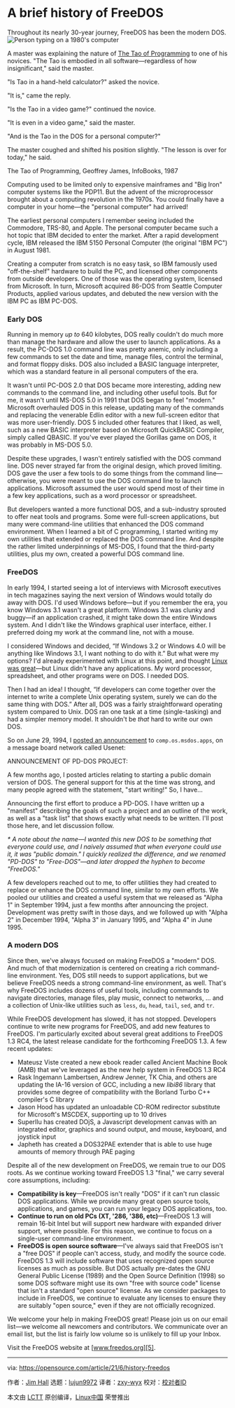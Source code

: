 [#]: subject: (A brief history of FreeDOS)
[#]: via: (https://opensource.com/article/21/6/history-freedos)
[#]: author: (Jim Hall https://opensource.com/users/jim-hall)
[#]: collector: (lujun9972)
[#]: translator: (zxy-wyx)
[#]: reviewer: ( )
[#]: publisher: ( )
[#]: url: ( )

A brief history of FreeDOS
======
Throughout its nearly 30-year journey, FreeDOS has been the modern DOS.
![Person typing on a 1980's computer][1]

A master was explaining the nature of [The Tao of Programming][2] to one of his novices. "The Tao is embodied in all software—regardless of how insignificant," said the master.

"Is Tao in a hand-held calculator?" asked the novice.

"It is," came the reply.

"Is the Tao in a video game?" continued the novice.

"It is even in a video game," said the master.

"And is the Tao in the DOS for a personal computer?"

The master coughed and shifted his position slightly. "The lesson is over for today," he said.

The Tao of Programming, Geoffrey James, InfoBooks, 1987

Computing used to be limited only to expensive mainframes and "Big Iron" computer systems like the PDP11. But the advent of the microprocessor brought about a computing revolution in the 1970s. You could finally have a computer in your home—the "personal computer" had arrived!

The earliest personal computers I remember seeing included the Commodore, TRS-80, and Apple. The personal computer became such a hot topic that IBM decided to enter the market. After a rapid development cycle, IBM released the IBM 5150 Personal Computer (the original "IBM PC") in August 1981.

Creating a computer from scratch is no easy task, so IBM famously used "off-the-shelf" hardware to build the PC, and licensed other components from outside developers. One of those was the operating system, licensed from Microsoft. In turn, Microsoft acquired 86-DOS from Seattle Computer Products, applied various updates, and debuted the new version with the IBM PC as IBM PC-DOS.

### Early DOS

Running in memory _up to_ 640 kilobytes, DOS really couldn't do much more than manage the hardware and allow the user to launch applications. As a result, the PC-DOS 1.0 command line was pretty anemic, only including a few commands to set the date and time, manage files, control the terminal, and format floppy disks. DOS also included a BASIC language interpreter, which was a standard feature in all personal computers of the era.

It wasn't until PC-DOS 2.0 that DOS became more interesting, adding new commands to the command line, and including other useful tools. But for me, it wasn't until MS-DOS 5.0 in 1991 that DOS began to feel "modern." Microsoft overhauled DOS in this release, updating many of the commands and replacing the venerable Edlin editor with a new full-screen editor that was more user-friendly. DOS 5 included other features that I liked, as well, such as a new BASIC interpreter based on Microsoft QuickBASIC Compiler, simply called QBASIC. If you've ever played the Gorillas game on DOS, it was probably in MS-DOS 5.0.

Despite these upgrades, I wasn't entirely satisfied with the DOS command line. DOS never strayed far from the original design, which proved limiting. DOS gave the user a few tools to do some things from the command line—otherwise, you were meant to use the DOS command line to launch applications. Microsoft assumed the user would spend most of their time in a few key applications, such as a word processor or spreadsheet.

But developers wanted a more functional DOS, and a sub-industry sprouted to offer neat tools and programs. Some were full-screen applications, but many were command-line utilities that enhanced the DOS command environment. When I learned a bit of C programming, I started writing my own utilities that extended or replaced the DOS command line. And despite the rather limited underpinnings of MS-DOS, I found that the third-party utilities, plus my own, created a powerful DOS command line.

### FreeDOS

In early 1994, I started seeing a lot of interviews with Microsoft executives in tech magazines saying the next version of Windows would totally do away with DOS. I'd used Windows before—but if you remember the era, you know Windows 3.1 wasn't a great platform. Windows 3.1 was clunky and buggy—if an application crashed, it might take down the entire Windows system. And I didn't like the Windows graphical user interface, either. I preferred doing my work at the command line, not with a mouse.

I considered Windows and decided, “If Windows 3.2 or Windows 4.0 will be anything like Windows 3.1, I want nothing to do with it.” But what were my options? I'd already experimented with Linux at this point, and thought [Linux was great][3]—but Linux didn't have any applications. My word processor, spreadsheet, and other programs were on DOS. I needed DOS.

Then I had an idea! I thought, “If developers can come together over the internet to write a complete Unix operating system, surely we can do the same thing with DOS.” After all, DOS was a fairly straightforward operating system compared to Unix. DOS ran one task at a time (single-tasking) and had a simpler memory model. It shouldn't be _that_ hard to write our own DOS.

So on June 29, 1994, I [posted an announcement][4] to `comp.os.msdos.apps`, on a message board network called Usenet:

ANNOUNCEMENT OF PD-DOS PROJECT:

A few months ago, I posted articles relating to starting a public domain version of DOS. The general support for this at the time was strong, and many people agreed with the statement, "start writing!" So, I have...

Announcing the first effort to produce a PD-DOS. I have written up a "manifest" describing the goals of such a project and an outline of the work, as well as a "task list" that shows exactly what needs to be written. I'll post those here, and let discussion follow.

_* A note about the name—I wanted this new DOS to be something that everyone could use, and I naively assumed that when everyone could use it, it was "public domain." I quickly realized the difference, and we renamed "PD-DOS" to "Free-DOS"—and later dropped the hyphen to become "FreeDOS."_

A few developers reached out to me, to offer utilities they had created to replace or enhance the DOS command line, similar to my own efforts. We pooled our utilities and created a useful system that we released as "Alpha 1" in September 1994, just a few months after announcing the project. Development was pretty swift in those days, and we followed up with "Alpha 2" in December 1994, "Alpha 3" in January 1995, and "Alpha 4" in June 1995.

### A modern DOS

Since then, we've always focused on making FreeDOS a "modern" DOS. And much of that modernization is centered on creating a rich command-line environment. Yes, DOS still needs to support applications, but we believe FreeDOS needs a strong command-line environment, as well. That's why FreeDOS includes dozens of useful tools, including commands to navigate directories, manage files, play music, connect to networks, ... and a collection of Unix-like utilities such as `less`, `du`, `head`, `tail`, `sed`, and `tr`.

While FreeDOS development has slowed, it has not stopped. Developers continue to write new programs for FreeDOS, and add new features to FreeDOS. I'm particularly excited about several great additions to FreeDOS 1.3 RC4, the latest release candidate for the forthcoming FreeDOS 1.3. A few recent updates:

  * Mateusz Viste created a new ebook reader called Ancient Machine Book (AMB) that we've leveraged as the new help system in FreeDOS 1.3 RC4
  * Rask Ingemann Lambertsen, Andrew Jenner, TK Chia, and others are updating the IA-16 version of GCC, including a new _libi86_ library that provides some degree of compatibility with the Borland Turbo C++ compiler's C library
  * Jason Hood has updated an unloadable CD-ROM redirector substitute for Microsoft's MSCDEX, supporting up to 10 drives
  * SuperIlu has created DOjS, a Javascript development canvas with an integrated editor, graphics and sound output, and mouse, keyboard, and joystick input
  * Japheth has created a DOS32PAE extender that is able to use huge amounts of memory through PAE paging



Despite all of the new development on FreeDOS, we remain true to our DOS roots. As we continue working toward FreeDOS 1.3 "final," we carry several core assumptions, including:

  * **Compatibility is key**—FreeDOS isn't really "DOS" if it can't run classic DOS applications. While we provide many great open source tools, applications, and games, you can run your legacy DOS applications, too.
  * **Continue to run on old PCs (XT, '286, '386, etc)**—FreeDOS 1.3 will remain 16-bit Intel but will support new hardware with expanded driver support, where possible. For this reason, we continue to focus on a single-user command-line environment.
  * **FreeDOS is open source software**—I've always said that FreeDOS isn't a "free DOS" if people can't access, study, and modify the source code. FreeDOS 1.3 will include software that uses recognized open source licenses as much as possible. But DOS actually pre-dates the GNU General Public License (1989) and the Open Source Definition (1998) so some DOS software might use its own "free with source code" license that isn't a standard "open source" license. As we consider packages to include in FreeDOS, we continue to evaluate any licenses to ensure they are suitably "open source," even if they are not officially recognized.



We welcome your help in making FreeDOS great! Please join us on our email list—we welcome all newcomers and contributors. We communicate over an email list, but the list is fairly low volume so is unlikely to fill up your Inbox.

Visit the FreeDOS website at [www.freedos.org][5].

--------------------------------------------------------------------------------

via: https://opensource.com/article/21/6/history-freedos

作者：[Jim Hall][a]
选题：[lujun9972][b]
译者：[zxy-wyx](https://github.com/zxy-wyx)
校对：[校对者ID](https://github.com/校对者ID)

本文由 [LCTT](https://github.com/LCTT/TranslateProject) 原创编译，[Linux中国](https://linux.cn/) 荣誉推出

[a]: https://opensource.com/users/jim-hall
[b]: https://github.com/lujun9972
[1]: https://opensource.com/sites/default/files/styles/image-full-size/public/lead-images/1980s-computer-yearbook.png?itok=eGOYEKK- (Person typing on a 1980's computer)
[2]: https://www.mit.edu/~xela/tao.html
[3]: https://opensource.com/article/17/5/how-i-got-started-linux-jim-hall-freedos
[4]: https://groups.google.com/g/comp.os.msdos.apps/c/oQmT4ETcSzU/m/O1HR8PE2u-EJ
[5]: https://www.freedos.org/
